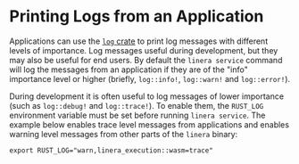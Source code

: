 # Printing Logs from an Application

Applications can use the [`log` crate](https://crates.io/crates/log) to print log messages with
different levels of importance. Log messages useful during development, but they may also be useful
for end users. By default the `linera service` command will log the messages from an application if
they are of the "info" importance level or higher (briefly, `log::info!`, `log::warn!` and
`log::error!`).

During development it is often useful to log messages of lower importance (such as `log::debug!` and
`log::trace!`). To enable them, the `RUST_LOG` environment variable must be set before running
`linera service`. The example below enables trace level messages from applications and enables
warning level messages from other parts of the `linera` binary:

```ignore
export RUST_LOG="warn,linera_execution::wasm=trace"
```
